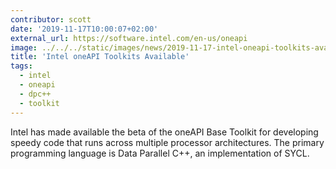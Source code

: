 ```yaml
---
contributor: scott
date: '2019-11-17T10:00:07+02:00'
external_url: https://software.intel.com/en-us/oneapi
image: ../../../static/images/news/2019-11-17-intel-oneapi-toolkits-available.webp
title: 'Intel oneAPI Toolkits Available'
tags:
  - intel
  - oneapi
  - dpc++
  - toolkit
---
```


Intel has made available the beta of the oneAPI Base Toolkit for developing speedy code that runs across multiple
processor architectures. The primary programming language is Data Parallel C++, an implementation of SYCL.
